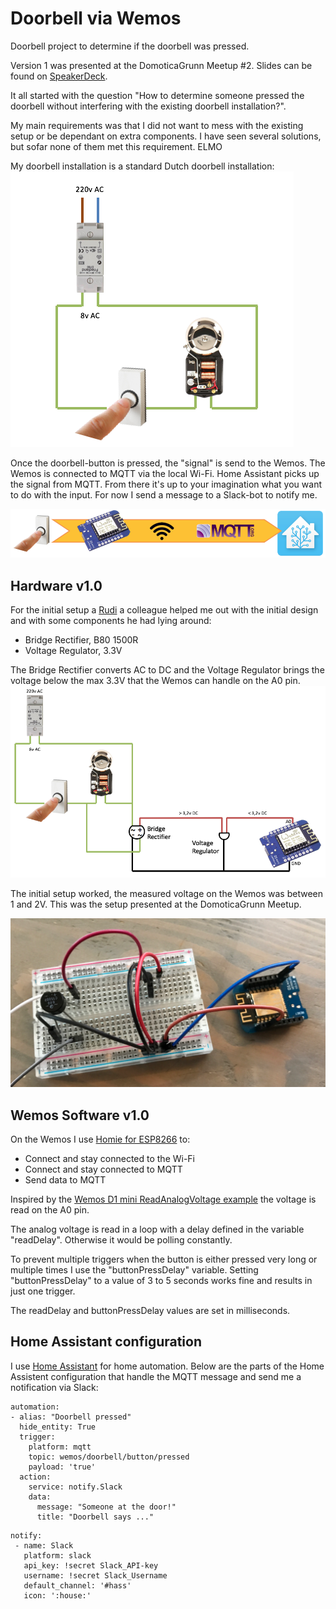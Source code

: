 # Doorbell via Wemos

Doorbell project to determine if the doorbell was pressed.

Version 1 was presented at the DomoticaGrunn Meetup #2. Slides can be found on [SpeakerDeck](https://speakerdeck.com/domoticagrunn/domoticagrunn-meetup-number-2).

It all started with the question "How to determine someone pressed the doorbell without interfering with the existing doorbell installation?".

My main requirements was that I did not want to mess with the existing setup or be dependant on extra components. I have seen several solutions, but sofar none of them met this requirement. ELMO

My doorbell installation is a standard Dutch doorbell installation:
![Dutch standard doorbell installation](img/standard_doorbell_installation.png)

Once the doorbell-button is pressed, the "signal" is send to the Wemos. The Wemos is connected to MQTT via the local Wi-Fi.
Home Assistant picks up the signal from MQTT. From there it's up to your imagination what you want to do with the input. 
For now I send a message to a Slack-bot to notify me.

![From button press to HA via MQTT](img/from_button_to_HA_via_MQTT.png)

## Hardware v1.0

For the initial setup a [Rudi](http://www.rudiniemeijer.nl) a colleague helped me out with the initial design and with some components he had lying around:
- Bridge Rectifier, B80 1500R
- Voltage Regulator, 3.3V

The Bridge Rectifier converts AC to DC and the Voltage Regulator brings the voltage below the max 3.3V that the Wemos can handle on the A0 pin.
![Hardware setup v1.0](img/hardware_setup_v1.0.png)

The initial setup worked, the measured voltage on the Wemos was between 1 and 2V. This was the setup presented at the DomoticaGrunn Meetup.

![Breadbord 1.0](img/breadbord_v1.0.png)

## Wemos Software v1.0

On the Wemos I use [Homie for ESP8266](https://github.com/marvinroger/homie-esp8266) to:
- Connect and stay connected to the Wi-Fi
- Connect and stay connected to MQTT
- Send data to MQTT

Inspired by the [Wemos D1 mini ReadAnalogVoltage example](https://github.com/wemos/D1_mini_Examples/tree/master/examples/01.Basics/ReadAnalogVoltage) the voltage is read on the A0 pin.

The analog voltage is read in a loop with a delay defined in the variable "readDelay". Otherwise it would be polling constantly.

To prevent multiple triggers when the button is either pressed very long or multiple times I use the "buttonPressDelay" variable. Setting "buttonPressDelay" to a value of 3 to 5 seconds works fine and results in just one trigger.

The readDelay and buttonPressDelay values are set in milliseconds.

## Home Assistant configuration

I use [Home Assistant](https://home-assistant.io/) for home automation.
Below are the parts of the Home Assistent configuration that handle the MQTT message and send me a notification via Slack:

```
automation:
- alias: "Doorbell pressed"
  hide_entity: True
  trigger:
    platform: mqtt
    topic: wemos/doorbell/button/pressed
    payload: 'true'
  action:
    service: notify.Slack
    data:
      message: "Someone at the door!"
      title: "Doorbell says ..."
 ```
 
 ```
 notify:
  - name: Slack
    platform: slack
    api_key: !secret Slack_API-key
    username: !secret Slack_Username
    default_channel: '#hass'
    icon: ':house:'
```      
